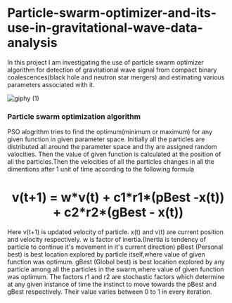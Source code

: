 # Particle-swarm-optimizer-and-its-use-in-gravitational-wave-data-analysis
In this project I am investigating the use of particle swarm optimizer algorithm for detection of gravitational wave signal from  compact binary coalescences(black hole and neutron star mergers) and estimating various parameters associated with it.

![giphy (1)](https://user-images.githubusercontent.com/84566016/162309747-3e78fda7-ea8c-459b-80cf-147970caefab.gif)


### Particle swarm optimization algorithm 
PSO alogrithm tries to find the optimum(minimum or maximum) for any given function in given parameter space.
Initially all the particles are distributed all around the parameter space and thy are assigned random valocities. Then the value of given function is calculated at the position of all the particles.Then the velocities of all the particles changes in all the dimentions after 1 unit of time according to the following formula

<h1 align="center">v(t+1) = w*v(t) + c1*r1*(pBest -x(t)) + c2*r2*(gBest - x(t))</h1>
Here v(t+1) is updated velocity of particle.
x(t) and v(t) are current position and velocity respectively.
w is factor of inertia.(Inertia is tendency of particle to continue it's movement in it's current direction)
pBest (Personal best) is best  location explored by particle itself,where value of given function was optimum.
gBest (Global best) is best  location explored by any particle among all the particles in the swarm,where value of given function was optimum.
The factors r1 and r2 are stochastic factors which determine at any given instance of time the instinct to move towards the pBest and gBest respectively. Their value varies between 0 to 1 in every iteration.
